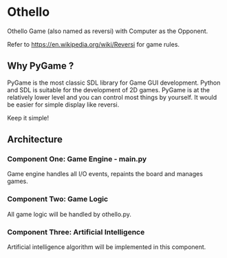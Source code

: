 # Othello
Othello Game (also named as reversi) with Computer as the Opponent. 

Refer to https://en.wikipedia.org/wiki/Reversi for game rules.

## Why PyGame ?

PyGame is the most classic SDL library for Game GUI development. Python and SDL is suitable for the development of 2D games. PyGame is at the relatively lower level and you can control most things by yourself. It would be easier for simple display like reversi.

Keep it simple!

## Architecture

### Component One: Game Engine - main.py

Game engine handles all I/O events, repaints the board and manages games.

### Component Two: Game Logic

All game logic will be handled by othello.py.

### Component Three: Artificial Intelligence

Artificial intelligence algorithm will be implemented in this component.